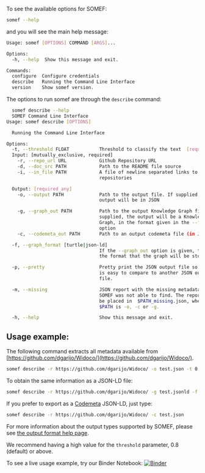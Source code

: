 To see the available options for SOMEF:

```bash
somef --help
```
and you will see the main help message:

```bash
Usage: somef [OPTIONS] COMMAND [ARGS]...

Options:
  -h, --help  Show this message and exit.

Commands:
  configure  Configure credentials
  describe   Running the Command Line Interface
  version    Show somef version.
```
The options to run somef are through the `describe` command:

```bash
  somef describe --help
  SOMEF Command Line Interface
Usage: somef describe [OPTIONS]

  Running the Command Line Interface

Options:
  -t, --threshold FLOAT           Threshold to classify the text  [required]
  Input: [mutually_exclusive, required]
    -r, --repo_url URL            Github Repository URL
    -d, --doc_src PATH            Path to the README file source
    -i, --in_file PATH            A file of newline separated links to GitHub
                                  repositories

  Output: [required_any]
    -o, --output PATH             Path to the output file. If supplied, the
                                  output will be in JSON

    -g, --graph_out PATH          Path to the output Knowledge Graph file. If
                                  supplied, the output will be a Knowledge
                                  Graph, in the format given in the --format
                                  option
    -c, --codemeta_out PATH       Path to an output codemeta file (in JSON-LD)

  -f, --graph_format [turtle|json-ld]
                                  If the --graph_out option is given, this is
                                  the format that the graph will be stored in

  -p, --pretty                    Pretty print the JSON output file so that it
                                  is easy to compare to another JSON output
                                  file.

  -m, --missing                   JSON report with the missing metadata fields
                                  SOMEF was not able to find. The report will
                                  be placed in  $PATH_missing.json, where
                                  $PATH is -o, -c or -g.

  -h, --help                      Show this message and exit.
```

## Usage example:
The following command extracts all metadata available from [https://github.com/dgarijo/Widoco/](https://github.com/dgarijo/Widoco/). 

```bash
somef describe -r https://github.com/dgarijo/Widoco/ -o test.json -t 0.8
```

To obtain the same information as a JSON-LD file:

```bash
somef describe -r https://github.com/dgarijo/Widoco/ -g test.jsonld -f json-ld -t 0.8
```

If you prefer to export as a [Codemeta](https://codemeta.github.io/) JSON-LD, just type:

```bash
somef describe -r https://github.com/dgarijo/Widoco/ -c test.json
```

For more information about the output types supported by SOMEF, please see [the output format help page](https://somef.readthedocs.io/en/latest/output/).

We recommend having a high value for the `threshold` parameter, 0.8 (default) or above.

To see a live usage example, try our Binder Notebook: [![Binder](https://mybinder.org/badge_logo.svg)](https://mybinder.org/v2/gh/KnowledgeCaptureAndDiscovery/somef/HEAD?filepath=notebook%2FSOMEF%20Usage%20Example.ipynb)